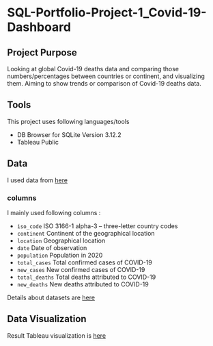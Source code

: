 # SQL-Portfolio-Project-1_Covid-19-Dashboard
## Project Purpose
Looking at global Covid-19 deaths data and comparing those numbers/percentages between countries or continent, and visualizing them.
Aiming to show trends or comparison of Covid-19 deaths data.
## Tools
This project uses following languages/tools
* DB Browser for SQLite Version 3.12.2
* Tableau Public

## Data
I used data from [here](https://ourworldindata.org/coronavirus-source-data)
### columns
I mainly used following columns :
* `iso_code`	ISO 3166-1 alpha-3 – three-letter country codes
* `continent`	Continent of the geographical location
* `location`	Geographical location
* `date`	Date of observation
* `population`	Population in 2020
* `total_cases`	Total confirmed cases of COVID-19
* `new_cases`	New confirmed cases of COVID-19
* `total_deaths`	Total deaths attributed to COVID-19
* `new_deaths`	New deaths attributed to COVID-19

Details about datasets are [here](https://github.com/owid/covid-19-data/tree/master/public/data#data-on-covid-19-coronavirus-by-our-world-in-data)
## Data Visualization
Result Tableau visualization is [here](https://public.tableau.com/views/Covid-19Dashboard_9122021/Dashboard1?:language=en-US&:display_count=n&:origin=viz_share_link)
